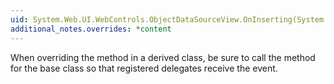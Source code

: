 ```yaml
---
uid: System.Web.UI.WebControls.ObjectDataSourceView.OnInserting(System.Web.UI.WebControls.ObjectDataSourceMethodEventArgs)
additional_notes.overrides: *content
---
```


<p>When overriding the <xref href="System.Web.UI.WebControls.ObjectDataSourceView.OnInserting(System.Web.UI.WebControls.ObjectDataSourceMethodEventArgs)"></xref> method in a derived class, be sure to call the <xref href="System.Web.UI.WebControls.ObjectDataSourceView.OnInserting(System.Web.UI.WebControls.ObjectDataSourceMethodEventArgs)"></xref> method for the base class so that registered delegates receive the event.</p>


